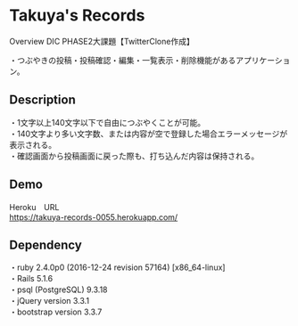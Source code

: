 Takuya's Records
====

Overview
DIC PHASE2大課題【TwitterClone作成】

・つぶやきの投稿・投稿確認・編集・一覧表示・削除機能があるアプリケーション。

## Description

・1文字以上140文字以下で自由につぶやくことが可能。  
・140文字より多い文字数、または内容が空で登録した場合エラーメッセージが表示される。  
・確認画面から投稿画面に戻った際も、打ち込んだ内容は保持される。  

## Demo
Heroku　URL  
https://takuya-records-0055.herokuapp.com/  

## Dependency
・ruby 2.4.0p0 (2016-12-24 revision 57164) [x86_64-linux]  
・Rails 5.1.6  
・psql (PostgreSQL) 9.3.18  
・jQuery version 3.3.1  
・bootstrap version 3.3.7  
